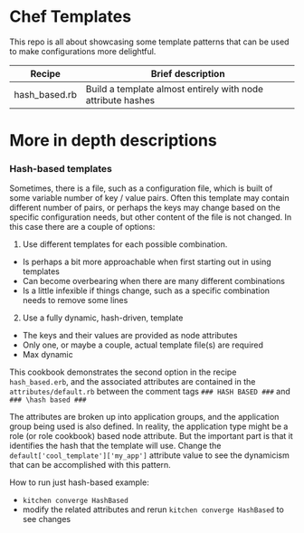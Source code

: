 # Chef Templates
This repo is all about showcasing some template patterns that can be used to make configurations more delightful.

Recipe|Brief description
------|-----------------
hash_based.rb|Build a template almost entirely with node attribute hashes

# More in depth descriptions
### Hash-based templates
Sometimes, there is a file, such as a configuration file, which is built of some variable number of key / value pairs. Often this template may contain different number of pairs, or perhaps the keys may change based on the specific configuration needs, but other content of the file is not changed. In this case there are a couple of options:
1. Use different templates for each possible combination.
  - Is perhaps a bit more approachable when first starting out in using templates
  - Can become overbearing when there are many different combinations
  - Is a little infexible if things change, such as a specific combination needs to remove some lines
2. Use a fully dynamic, hash-driven, template
  - The keys and their values are provided as node attributes
  - Only one, or maybe a couple, actual template file(s) are required
  - Max dynamic

This cookbook demonstrates the second option in the recipe `hash_based.erb`, and the associated attributes are contained in the `attributes/default.rb` between the comment tags `### HASH BASED ###` and `### \hash based ###`

The attributes are broken up into application groups, and the application group being used is also defined. In reality, the application type might be a role (or role cookbook) based node attribute. But the important part is that it identifies the hash that the template will use. Change the `default['cool_template']['my_app']` attribute value to see the dynamicism that can be accomplished with this pattern.

How to run just hash-based example:
- `kitchen converge HashBased`
- modify the related attributes and rerun `kitchen converge HashBased` to see changes
